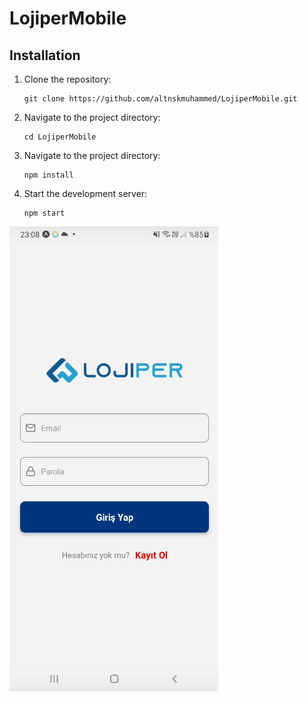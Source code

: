 # LojiperMobile

## Installation

1. Clone the repository:

   ```shell
   git clone https://github.com/altnskmuhammed/LojiperMobile.git

   ```

2. Navigate to the project directory:

   ```shell
   cd LojiperMobile

   ```

3. Navigate to the project directory:

   ```shell
   npm install

   ```

4. Start the development server:

   ```shell
   npm start
   ```

![Example Image](./images/Login.png)
